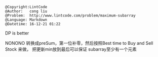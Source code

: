 ```
@Copyright:LintCode
@Author:   cong liu
@Problem:  http://www.lintcode.com/problem/maximum-subarray
@Language: Markdown
@Datetime: 16-12-21 01:22
```

DP is better

NONONO
转换成preSum，第一位补零，然后按照Best time to Buy and Sell Stock 来做， 
把更新min放到最后可以保证 subarray至少有一个元素
